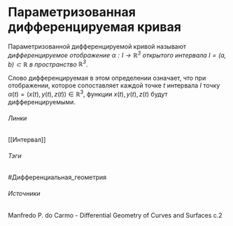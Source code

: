 # Параметризованная дифференцируемая кривая
Параметризованной дифференцируемой кривой называют *дифференцируемое отображение $\alpha:I\rightarrow\mathbb{R}^3$ открытого интервала $I=(a,b)\subset\mathbb{R}$ в пространство $\mathbb{R}^3$*.

Слово дифференцируемая в этом определении означает, что при отображении, которое сопоставляет каждой точке $t$ интервала $I$ точку $\alpha(t)=(x(t),y(t),z(t))\in\mathbb{R}^3$, функции $x(t),y(t),z(t)$ будут дифференцируемыми.


###### Линки
 [[Интервал]]
###### Тэги
 #Дифференциальная_геометрия
###### Источники
 Manfredo P. do Carmo - Differential Geometry of Curves and Surfaces с.2